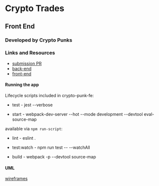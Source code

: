 # Crypto Trades

## Front End

### Developed by Crypto Punks

### Links and Resources
* [submission PR](http://xyz.com)
* [back-end](https://crypto-trades-2020.herokuapp.com/)
* [front-end](https://sleepy-brahmagupta-07740c.netlify.com)


#### Running the app


Lifecycle scripts included in crypto-punk-fe:

 * test -
    jest --verbose

 * start -
    webpack-dev-server --hot --mode development --devtool eval-source-map

available via `npm run-script`:

 * lint -
    eslint .

 * test:watch -
    npm run test -- --watchAll

 * build -
    webpack -p --devtool source-map

#### UML
[wireframes](src/images/crypto-trades-wireframes.jpg)
